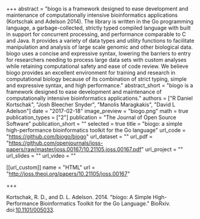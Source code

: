 +++
abstract = "bíogo is a framework designed to ease development and maintenance of computationally intensive bioinformatics applications (Kortschak and Adelson 2014). The library is written in the Go programming language, a garbage-collected, strictly typed compiled language with built in support for concurrent processing, and performance comparable to C and Java. It provides a variety of data types and utility functions to facilitate manipulation and analysis of large scale genomic and other biological data. bíogo uses a concise and expressive syntax, lowering the barriers to entry for researchers needing to process large data sets with custom analyses while retaining computational safety and ease of code review. We believe bíogo provides an excellent environment for training and research in computational biology because of its combination of strict typing, simple and expressive syntax, and high performance."
abstract_short = "bíogo is a framework designed to ease development and maintenance of computationally intensive bioinformatics applications."
authors = ["R Daniel Kortschak", "Josh Bleecher Snyder", "Manolis Maragkakis", "David L Adelson"]
date = "2017-02-18"
image_preview = "biogo.png"
math = true
publication_types = ["2"]
publication = "The Journal of Open Source Software"
publication_short = ""
selected = true
title = "bíogo: a simple high-performance bioinformatics toolkit for the Go language"
url_code = "https://github.com/biogo/biogo"
url_dataset = ""
url_pdf = "https://github.com/openjournals/joss-papers/raw/master/joss.00167/10.21105.joss.00167.pdf"
url_project = ""
url_slides = ""
url_video = ""

[[url_custom]]
name = "HTML"
url = "http://joss.theoj.org/papers/10.21105/joss.00167"

+++

Kortschak, R. D., and D. L. Adelson. 2014. "bíogo: A Simple High-Performance Bioinformatics Toolkit for the Go Language." BioRxiv. doi:[10.1101/005033](https://doi.org/10.1101/005033).
